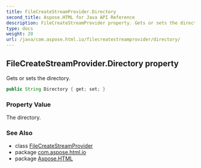 ```yaml
---
title: FileCreateStreamProvider.Directory
second_title: Aspose.HTML for Java API Reference
description: FileCreateStreamProvider property. Gets or sets the directory
type: docs
weight: 20
url: /java/com.aspose.html.io/filecreatestreamprovider/directory/
---
```

## FileCreateStreamProvider.Directory property

Gets or sets the directory.

```java
public String Directory { get; set; }
```

### Property Value

The directory.

### See Also

* class [FileCreateStreamProvider](../)
* package [com.aspose.html.io](../../filecreatestreamprovider/)
* package [Aspose.HTML](../../../)
